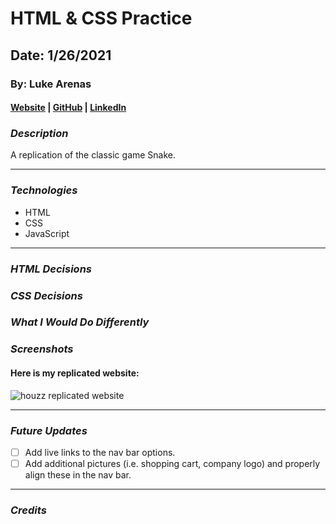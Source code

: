 # HTML & CSS Practice

## Date: 1/26/2021

### By: Luke Arenas

#### [Website](https://lukearenas.github.io/Personal-Website/) | [GitHub](https://github.com/LukeArenas) | [LinkedIn](https://www.linkedin.com/in/lukearenas/)

### ***Description***

A replication of the classic game Snake. 

***

### ***Technologies***

* HTML
* CSS
* JavaScript

***

### ***HTML Decisions***


### ***CSS Decisions***


### ***What I Would Do Differently***


### ***Screenshots***

#### Here is my replicated website:
![houzz replicated website](houzz_replicated_website.PNG)

***

### ***Future Updates***

- [ ] Add live links to the nav bar options.
- [ ] Add additional pictures (i.e. shopping cart, company logo) and properly align these in the nav bar.

***

### ***Credits***
